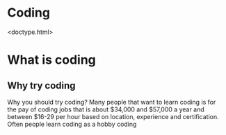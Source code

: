 # Coding
<doctype.html>
<link>
<head>
<title>Creating Website using Coding</title>

<link href="style.css" type="text/css" rel="stylesheet">
</head>
<body>
<h1>What is coding</h1>
<p>
<h2>Why try coding</h2>
<p> Why you should try coding? Many people that want to learn coding is for the pay of coding jobs that is about $34,000 and $57,000 a year and between $16-29 per hour based on location, experience and certification. Often people learn coding as a hobby coding </p>
